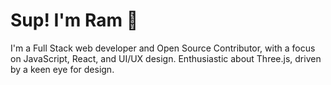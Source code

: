 # Sup! I'm Ram 👋

I'm a Full Stack web developer and Open Source Contributor, with a focus on JavaScript, React, and UI/UX design. Enthusiastic about Three.js, driven by a keen eye for design.

